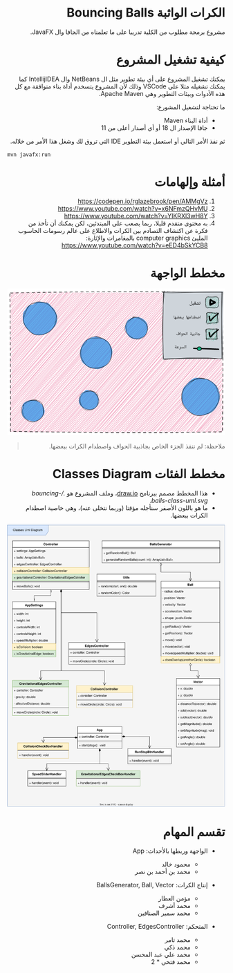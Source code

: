 <div dir=rtl>

# الكرات الواثبة Bouncing Balls

مشروع برمجة مطلوب من الكلية تدريبا على ما تعلمناه من الجافا وال JavaFX.

# كيفية تشغيل المشروع

يمكنك تشغيل المشروع على أي بيئة تطوير مثل ال NetBeans وال IntellijIDEA كما يمكنك تشغيله مثلا على VSCode وذلك لأن المشروع يتسخدم أداة بناء متوافقة مع كل هذه الأدوات وبيئات التطوير وهي Apache Maven.

ما تحتاجة لتشغيل المشورع:

- أداة البناء Maven
- جافا الإصدار ال 18 أو أي أصدار أعلى من 11

ثم نفذ الأمر التالي أو استعمل بيئة التطوير IDE التي تروق لك وشغل هذا الأمر من خلاله.

<div dir=ltr>

```
mvn javafx:run
```

</div>

# أمثلة وإلهامات

  1. https://codepen.io/rglazebrook/pen/AMMgVz
  2. https://www.youtube.com/watch?v=x6NFmzQHvMU
  3. https://www.youtube.com/watch?v=YIKRXl3wH8Y
  3. به محتوى متقدم قليلا، ربما يصعب على المبتدئين، لكن يمكنك أن تأخذ من فكرة عن اكتشاف التصادم بين الكرات والاطلاع على عالم رسومات الحاسوب المليئ computer graphics بالمغامرات والإثارة: https://www.youtube.com/watch?v=eED4bSkYCB8

# مخطط الواجهة

![مخطط الواجهة](./gui-sketch.png)

>  ملاحظة: لم ننفذ الجزء الخاص بجاذبية الحواف واصطدام الكرات ببعضها.

# مخطط الفئات Classes Diagram

- هذا المخطط مصمم ببرنامج [draw.io](https://draw.io)، وملف المشروع هو _./bouncing-balls-class-uml.svg_.
- ما هو باللون الأصفر سنأجله مؤقتا (وربما نتخلى عنه)، وهي خاصية اصطدام الكرات ببعضها.

![مخطط الفئات](./bouncing-balls-class-uml.svg)

# تقسم المهام

- الواجهة وربطها بالأحداث: App
  - محمود خالد
  - محمد بن أحمد بن نصر
- إنتاج الكرات: BallsGenerator, Ball, Vector
  - مؤمن العطار
  - محمد أشرف
  - محمد سمير الصنافين

- المتحكم: Controller, EdgesController
  - محمد تامر
  - محمد ذكي
  - محمد علي عبد المحسن
  - محمد فتحي * 2

